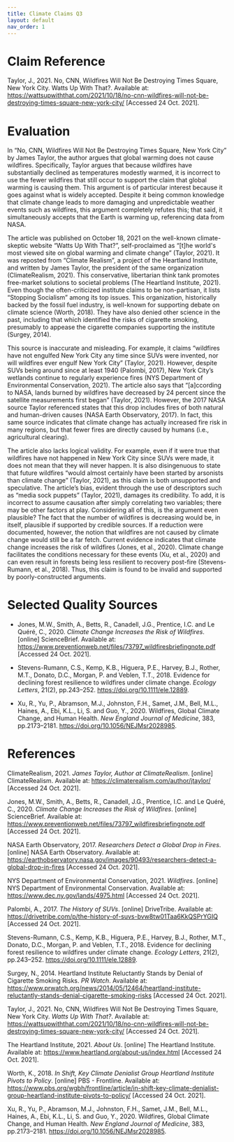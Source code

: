 ```yaml
---
title: Climate Claims Q3
layout: default
nav_order: 1
---
```

# Claim Reference

Taylor, J., 2021. No, CNN, Wildfires Will Not Be Destroying Times Square, New York City. Watts Up With That?. Available at: <https://wattsupwiththat.com/2021/10/18/no-cnn-wildfires-will-not-be-destroying-times-square-new-york-city/> [Accessed 24 Oct. 2021]. 

# Evaluation 

In “No, CNN, Wildfires Will Not Be Destroying Times Square, New York City” by James Taylor, the author argues that global warming does not cause wildfires. Specifically, Taylor argues that because wildfires have substantially declined as temperatures modestly warmed, it is incorrect to use the fewer wildfires that still occur to support the claim that global warming is causing them. This argument is of particular interest because it goes against what is widely accepted. Despite it being common knowledge that climate change leads to more damaging and unpredictable weather events such as wildfires, this argument completely refutes this; that said, it simultaneously accepts that the Earth is warming up, referencing data from NASA. 

The article was published on October 18, 2021 on the well-known climate-skeptic website “Watts Up With That?”, self-proclaimed as “[t]he world's most viewed site on global warming and climate change” (Taylor, 2021). It was reposted from “Climate Realism”, a project of the Heartland Institute, and written by James Taylor, the president of the same organization (ClimateRealism, 2021). This conservative, libertarian think tank promotes free-market solutions to societal problems (The Heartland Institute, 2021). Even though the often-criticized institute claims to be non-partisan, it lists “Stopping Socialism” among its top issues.  This organization, historically backed by the fossil fuel industry, is well-known for supporting debate on climate science (Worth, 2018). They have also denied other science in the past, including that which identified the risks of cigarette smoking, presumably to appease the cigarette companies supporting the institute (Surgey, 2014). 

This source is inaccurate and misleading. For example, it claims “wildfires have not engulfed New York City any time since SUVs were invented, nor will wildfires ever engulf New York City” (Taylor, 2021). However, despite SUVs being around since at least 1940 (Palombi, 2017), New York City’s wetlands continue to regularly experience fires (NYS Department of Environmental Conservation, 2021). The article also says that “[a]ccording to NASA, lands burned by wildfires have decreased by 24 percent since the satellite measurements first began” (Taylor, 2021). However, the 2017 NASA source Taylor referenced states that this drop includes fires of both natural and human-driven causes (NASA Earth Observatory, 2017). In fact, this same source indicates that climate change has actually increased fire risk in many regions, but that fewer fires are directly caused by humans (i.e., agricultural clearing). 

The article also lacks logical validity. For example, even if it were true that wildfires have not happened in New York City since SUVs were made, it does not mean that they will never happen. It is also disingenuous to state that future wildfires “would almost certainly have been started by arsonists than climate change” (Taylor, 2021), as this claim is both unsupported and speculative. The article’s bias, evident through the use of descriptors such as “media sock puppets” (Taylor, 2021), damages its credibility. To add, it is incorrect to assume causation after simply correlating two variables; there may be other factors at play. Considering all of this, is the argument even plausible? The fact that the number of wildfires is decreasing would be, in itself, plausible if supported by credible sources. If a reduction were documented, however, the notion that wildfires are not caused by climate change would still be a far fetch. Current evidence indicates that climate change increases the risk of wildfires (Jones, et al., 2020). Climate change facilitates the conditions necessary for these events (Xu, et al., 2020) and can even result in forests being less resilient to recovery post-fire (Stevens-Rumann, et al., 2018). Thus, this claim is found to be invalid and supported by poorly-constructed arguments. 

# Selected Quality Sources 

- Jones, M.W., Smith, A., Betts, R., Canadell, J.G., Prentice, I.C. and Le Quéré, C., 2020. *Climate Change Increases the Risk of Wildfires*. [online] ScienceBrief. Available at: <https://www.preventionweb.net/files/73797_wildfiresbriefingnote.pdf> [Accessed 24 Oct. 2021]. 

- Stevens-Rumann, C.S., Kemp, K.B., Higuera, P.E., Harvey, B.J., Rother, M.T., Donato, D.C., Morgan, P. and Veblen, T.T., 2018. Evidence for declining forest resilience to wildfires under climate change. *Ecology Letters*, 21(2), pp.243–252. https://doi.org/10.1111/ele.12889. 

- Xu, R., Yu, P., Abramson, M.J., Johnston, F.H., Samet, J.M., Bell, M.L., Haines, A., Ebi, K.L., Li, S. and Guo, Y., 2020. Wildfires, Global Climate Change, and Human Health. *New England Journal of Medicine*, 383, pp.2173–2181. https://doi.org/10.1056/NEJMsr2028985. 

 

# References 

ClimateRealism, 2021. *James Taylor, Author at ClimateRealism*. [online] ClimateRealism. Available at: <https://climaterealism.com/author/jtaylor/> [Accessed 24 Oct. 2021]. 

Jones, M.W., Smith, A., Betts, R., Canadell, J.G., Prentice, I.C. and Le Quéré, C., 2020. *Climate Change Increases the Risk of Wildfires*. [online] ScienceBrief. Available at: <https://www.preventionweb.net/files/73797_wildfiresbriefingnote.pdf> [Accessed 24 Oct. 2021]. 

NASA Earth Observatory, 2017. *Researchers Detect a Global Drop in Fires*. [online] NASA Earth Observatory. Available at: <https://earthobservatory.nasa.gov/images/90493/researchers-detect-a-global-drop-in-fires> [Accessed 24 Oct. 2021]. 

NYS Department of Environmental Conservation, 2021. *Wildfires*. [online] NYS Department of Environmental Conservation. Available at: <https://www.dec.ny.gov/lands/4975.html> [Accessed 24 Oct. 2021]. 

Palombi, A., 2017. *The History of SUVs*. [online] DriveTribe. Available at: <https://drivetribe.com/p/the-history-of-suvs-bvw8tw01Taa6KkQSPrYGIQ> [Accessed 24 Oct. 2021]. 

Stevens-Rumann, C.S., Kemp, K.B., Higuera, P.E., Harvey, B.J., Rother, M.T., Donato, D.C., Morgan, P. and Veblen, T.T., 2018. Evidence for declining forest resilience to wildfires under climate change. *Ecology Letters*, 21(2), pp.243–252. https://doi.org/10.1111/ele.12889. 

Surgey, N., 2014. Heartland Institute Reluctantly Stands by Denial of Cigarette Smoking Risks. *PR Watch*. Available at: <https://www.prwatch.org/news/2014/05/12464/heartland-institute-reluctantly-stands-denial-cigarette-smoking-risks> [Accessed 24 Oct. 2021]. 

Taylor, J., 2021. No, CNN, Wildfires Will Not Be Destroying Times Square, New York City. *Watts Up With That?*. Available at: <https://wattsupwiththat.com/2021/10/18/no-cnn-wildfires-will-not-be-destroying-times-square-new-york-city/> [Accessed 24 Oct. 2021]. 

The Heartland Institute, 2021. *About Us*. [online] The Heartland Institute. Available at: <https://www.heartland.org/about-us/index.html> [Accessed 24 Oct. 2021]. 

Worth, K., 2018. *In Shift, Key Climate Denialist Group Heartland Institute Pivots to Policy*. [online] PBS - Frontline. Available at: <https://www.pbs.org/wgbh/frontline/article/in-shift-key-climate-denialist-group-heartland-institute-pivots-to-policy/> [Accessed 24 Oct. 2021]. 

Xu, R., Yu, P., Abramson, M.J., Johnston, F.H., Samet, J.M., Bell, M.L., Haines, A., Ebi, K.L., Li, S. and Guo, Y., 2020. Wildfires, Global Climate Change, and Human Health. *New England Journal of Medicine*, 383, pp.2173–2181. https://doi.org/10.1056/NEJMsr2028985. 
